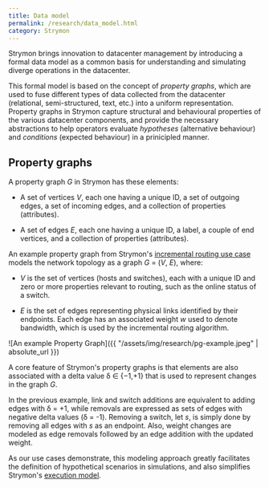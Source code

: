 ```yaml
---
title: Data model
permalink: /research/data_model.html
category: Strymon
---
```


Strymon brings innovation to datacenter management by introducing a formal data model as a common basis for understanding and simulating diverge operations in the datacenter. 

This formal model is based on the concept of *property graphs*, which are used to fuse different types of data collected from the datacenter (relational, semi-structured, text, etc.) into a uniform representation. Property graphs in Strymon capture structural and behavioural properties of the various datacenter components, and provide the necessary abstractions to help operators evaluate *hypotheses* (alternative behaviour) and *conditions* (expected behaviour) in a prinicipled manner.

## Property graphs

A property graph *G* in Strymon has these elements:

* A set of vertices *V*, each one having a unique ID, a set of outgoing edges, a set of incoming edges, and a collection of properties (attributes).

* A set of edges *E*, each one having a unique ID, a label, a couple of end vertices, and a collection of properties (attributes).

An example property graph from Strymon's [incremental routing use case](incremental_routing.html) models the network topology as a graph *G* = (*V*, *E*), where:

* *V* is the set of vertices (hosts and switches), each with a unique ID and zero or more properties relevant to routing, such as the online status of a switch.

* *E* is the set of edges representing physical links identified by their endpoints. Each edge has an associated weight *w* used to denote bandwidth, which is used by the incremental routing algorithm.

![An example Property Graph]({{ "/assets/img/research/pg-example.jpeg" | absolute_url }})

A core feature of Strymon's property graphs is that elements are also associated with a delta value δ ∈ {−1,+1} that is used to represent changes in the graph *G*. 

In the previous example, link and switch additions are equivalent to adding edges with δ = +1, while removals are expressed as sets of edges with negative delta values (δ = -1). Removing a switch, let *s*, is simply done by removing all edges with *s* as an endpoint. Also, weight changes are modeled as edge removals followed by an edge addition with the updated weight. 

As our use cases demonstrate, this modeling approach greatly facilitates the definition of hypothetical scenarios in simulations, and also simplifies Strymon's [execution model](execution_model.html).
